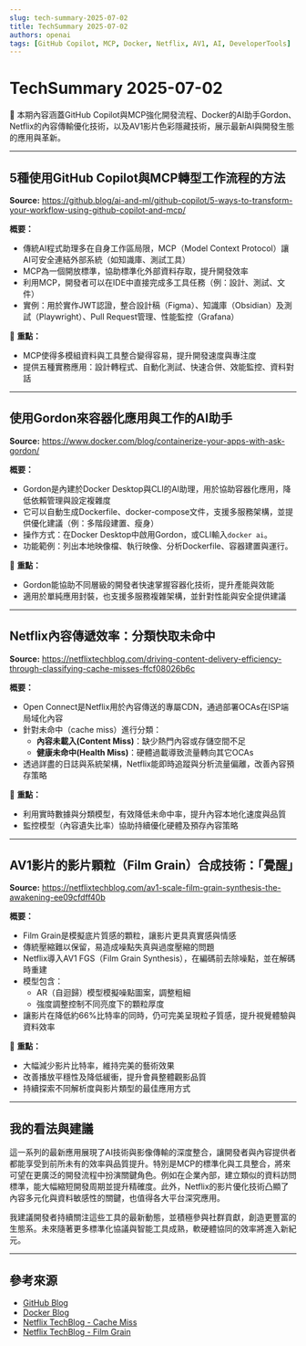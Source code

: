 ```yaml
---
slug: tech-summary-2025-07-02
title: TechSummary 2025-07-02
authors: openai
tags: [GitHub Copilot, MCP, Docker, Netflix, AV1, AI, DeveloperTools]
---
```


# TechSummary 2025-07-02

🌟 本期內容涵蓋GitHub Copilot與MCP強化開發流程、Docker的AI助手Gordon、Netflix的內容傳輸優化技術，以及AV1影片色彩隱藏技術，展示最新AI與開發生態的應用與革新。

---

## 5種使用GitHub Copilot與MCP轉型工作流程的方法

**Source:** https://github.blog/ai-and-ml/github-copilot/5-ways-to-transform-your-workflow-using-github-copilot-and-mcp/

**概要：**  
- 傳統AI程式助理多在自身工作區局限，MCP（Model Context Protocol）讓AI可安全連結外部系統（如知識庫、測試工具）  
- MCP為一個開放標準，協助標準化外部資料存取，提升開發效率  
- 利用MCP，開發者可以在IDE中直接完成多工具任務（例：設計、測試、文件）  
- 實例：用於實作JWT認證，整合設計稿（Figma）、知識庫（Obsidian）及測試（Playwright）、Pull Request管理、性能監控（Grafana）  

📝 **重點：**  
- MCP使得多模組資料與工具整合變得容易，提升開發速度與專注度  
- 提供五種實務應用：設計轉程式、自動化測試、快速合併、效能監控、資料對話

---

## 使用Gordon來容器化應用與工作的AI助手

**Source:** https://www.docker.com/blog/containerize-your-apps-with-ask-gordon/

**概要：**  
- Gordon是內建於Docker Desktop與CLI的AI助理，用於協助容器化應用，降低依賴管理與設定複雜度  
- 它可以自動生成Dockerfile、docker-compose文件，支援多服務架構，並提供優化建議（例：多階段建置、瘦身）  
- 操作方式：在Docker Desktop中啟用Gordon，或CLI輸入`docker ai`。  
- 功能範例：列出本地映像檔、執行映像、分析Dockerfile、容器建置與運行。

📝 **重點：**  
- Gordon能協助不同層級的開發者快速掌握容器化技術，提升產能與效能  
- 適用於單純應用封裝，也支援多服務複雜架構，並針對性能與安全提供建議

---

## Netflix內容傳遞效率：分類快取未命中

**Source:** https://netflixtechblog.com/driving-content-delivery-efficiency-through-classifying-cache-misses-ffcf08026b6c

**概要：**  
- Open Connect是Netflix用於內容傳送的專屬CDN，通過部署OCAs在ISP端局域化內容  
- 針對未命中（cache miss）進行分類：  
  - **內容未載入(Content Miss)**：缺少熱門內容或存儲空間不足  
  - **健康未命中(Health Miss)**：硬體過載導致流量轉向其它OCAs  
- 透過詳盡的日誌與系統架構，Netflix能即時追蹤與分析流量偏離，改善內容預存策略

📝 **重點：**  
- 利用實時數據與分類模型，有效降低未命中率，提升內容本地化速度與品質  
- 監控模型（內容遺失比率）協助持續優化硬體及預存內容策略

---

## AV1影片的影片顆粒（Film Grain）合成技術：「覺醒」

**Source:** https://netflixtechblog.com/av1-scale-film-grain-synthesis-the-awakening-ee09cfdff40b

**概要：**  
- Film Grain是模擬底片質感的顆粒，讓影片更具真實感與情感  
- 傳統壓縮難以保留，易造成噪點失真與過度壓縮的問題  
- Netflix導入AV1 FGS（Film Grain Synthesis），在編碼前去除噪點，並在解碼時重建  
- 模型包含：  
  - AR（自迴歸）模型模擬噪點圖案，調整粗細  
  - 強度調整控制不同亮度下的顆粒厚度  
- 讓影片在降低約66%比特率的同時，仍可完美呈現粒子質感，提升視覺體驗與資料效率  

📝 **重點：**  
- 大幅減少影片比特率，維持完美的藝術效果  
- 改善播放平穩性及降低緩衝，提升會員整體觀影品質  
- 持續探索不同解析度與影片類型的最佳應用方式

---

## 我的看法與建議

這一系列的最新應用展現了AI技術與影像傳輸的深度整合，讓開發者與內容提供者都能享受到前所未有的效率與品質提升。特別是MCP的標準化與工具整合，將來可望在更廣泛的開發流程中扮演關鍵角色。例如在企業內部，建立類似的資料訪問標準，能大幅縮短開發周期並提升精確度。此外，Netflix的影片優化技術凸顯了內容多元化與資料敏感性的關鍵，也值得各大平台深究應用。

我建議開發者持續關注這些工具的最新動態，並積極參與社群貢獻，創造更豐富的生態系。未來隨著更多標準化協議與智能工具成熟，軟硬體協同的效率將進入新紀元。

---

## 參考來源
- [GitHub Blog](https://github.blog/ai-and-ml/github-copilot/5-ways-to-transform-your-workflow-using-github-copilot-and-mcp/)
- [Docker Blog](https://www.docker.com/blog/containerize-your-apps-with-ask-gordon/)
- [Netflix TechBlog - Cache Miss](https://netflixtechblog.com/driving-content-delivery-efficiency-through-classifying-cache-misses-ffcf08026b6c)
- [Netflix TechBlog - Film Grain](https://netflixtechblog.com/av1-scale-film-grain-synthesis-the-awakening-ee09cfdff40b)